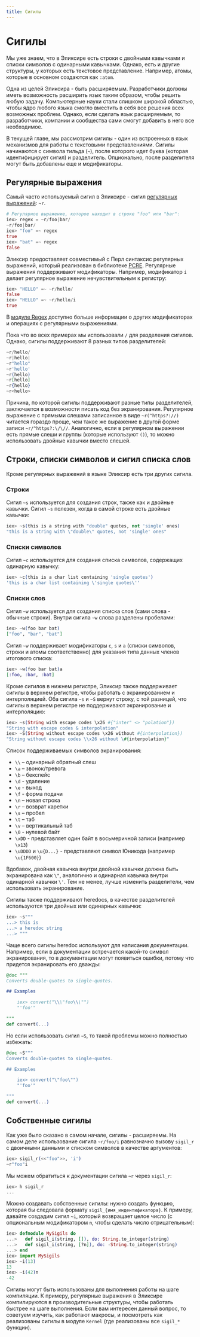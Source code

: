 ```yaml
---
title: Сигилы
---
```


# Сигилы

Мы уже знаем, что в Эликсирe есть строки с двойными кавычками и списки символов с одинарными кавычками. Однако, есть и другие структуры, у которых есть текстовое представление. Например, атомы, которые в основном создаются как `:atom`.

Одна из целей Эликсира - быть расширяемым. Разработчики должны иметь возможность расширить язык таким образом, чтобы решить любую задачу. Компьютерные науки стали слишком широкой областью, чтобы ядро любого языка смогло вместить в себя все решения всех возможных проблем. Однако, если сделать язык расширяемым, то разработчики, компании и сообщества сами смогут добавить в него все необходимое.

В текущей главе, мы рассмотрим сигилы - один из встроенных в язык механизмов для работы с текстовыми представлениями. Сигилы начинаются с символа тильда (`~`), после которого идет буква (которая идентифицирует сигил) и разделитель. Опционально, после разделителя могут быть добавлены еще и модификаторы.

## Регулярные выражения

Самый часто используемый сигил в Эликсире - сигил [регулярных выражений](https://en.wikipedia.org/wiki/Regular_Expressions): `~r`.

```elixir
# Регулярное выражение, которое находит в строке "foo" или "bar":
iex> regex = ~r/foo|bar/
~r/foo|bar/
iex> "foo" =~ regex
true
iex> "bat" =~ regex
false
```

Эликсир предоставляет совместимый с Перл синтаксис регулярных выражений, который реализован в библиотеке [PCRE](http://www.pcre.org/). Регулярные выражения поддерживают модификаторы. Например, модификатор `i` делает регулярное выражение нечувствительным к регистру:

```elixir
iex> "HELLO" =~ ~r/hello/
false
iex> "HELLO" =~ ~r/hello/i
true
```

В [модуле Regex](https://hexdocs.pm/elixir/Regex.html) доступно больше информации о других модификаторах и операциях с регулярными выражениями.

Пока что во всех примерах мы использовали `/` для разделения сигилов. Однако, сигилы поддерживают 8 разных типов разделителей:

```elixir
~r/hello/
~r|hello|
~r"hello"
~r'hello'
~r(hello)
~r[hello]
~r{hello}
~r<hello>
```

Причина, по которой сигилы поддерживают разные типы разделителей, заключается в возможности писать код без экранирования. Регулярное выражение с прямыми слешами записанное в виде `~r(^https?://)` читается гораздо проще, чем такое же выражение в другой форме записи `~r/^https?:\/\//`. Аналогично, если в регулярном выражении есть прямые слеши и группы (которые используют `()`), то можно использовать двойные кавычки вместо слешей.

## Строки, списки символов и сигил списка слов

Кроме регулярных выражений в языке Эликсир есть три других сигила.

### Строки

Сигил `~s` используется для создания строк, также как и двойные кавычки. Сигил `~s` полезен, когда в самой строке есть двойные кавычки:

```elixir
iex> ~s(this is a string with "double" quotes, not 'single' ones)
"this is a string with \"double\" quotes, not 'single' ones"
```

### Списки символов

Сигил `~c` используется для создания списка символов, содержащих одинарную кавычку:

```elixir
iex> ~c(this is a char list containing 'single quotes')
'this is a char list containing \'single quotes\''
```

### Списки слов

Сигил `~w` используется для создания списка слов (сами слова - обычные строки). Внутри сигила `~w` слова разделены пробелами:

```elixir
iex> ~w(foo bar bat)
["foo", "bar", "bat"]
```

Сигил `~w` поддерживает модификаторы `c`, `s` и `a` (списки символов, строки и атомы соответственно) для указания типа данных членов итогового списка:

```elixir
iex> ~w(foo bar bat)a
[:foo, :bar, :bat]
```

Кроме сигилов в нижнем регистре, Эликсир также поддерживает сигилы в верхнем регистре, чтобы работать с экранированием и интерполяцией. Оба сигила `~s` и `~S` вернут строку, с той разницей, что сигилы в верхнем регистре не поддерживают экранирование и интерполяцию:

```elixir
iex> ~s(String with escape codes \x26 #{"inter" <> "polation"})
"String with escape codes & interpolation"
iex> ~S(String without escape codes \x26 without #{interpolation})
"String without escape codes \\x26 without \#{interpolation}"
```

Список поддерживаемых символов экранирования:

- `\\` – одинарный обратный слеш
- `\a` – звонок/тревога
- `\b` – бекспейс
- `\d` - удаление
- `\e` - выход
- `\f` - форма подачи
- `\n` – новая строка
- `\r` – возврат каретки
- `\s` – пробел
- `\t` – таб
- `\v` – вертикальный таб
- `\0` - нулевой байт
- `\xDD` - представляет один байт в восьмеричной записи (например `\x13`)
- `\uDDDD` и `\u{D...}` - представляют символ Юникода (например `\u{1F600}`)

Вдобавок, двойная кавычка внутри двойной кавычки должна быть экранирована как `\"`, аналогично и одинарная кавычка внутри одинарной кавычки `\'`. Тем не менее, лучше изменить разделители, чем использовать экранирование.

Сигилы также поддерживают heredocs, в качестве разделителей используются три двойных или одинарных кавычки:

```elixir
iex> ~s"""
...> this is
...> a heredoc string
...> """
```

Чаще всего сигилы heredoc используют для написания документации. Например, если в документации встречается какой-то символ экранирования, то в документации могут появиться ошибки, потому что придется экранировать его дважды:

```elixir
@doc """
Converts double-quotes to single-quotes.

## Examples

    iex> convert("\\\"foo\\\"")
    "'foo'"

"""
def convert(...)
```

Но если использовать сигил `~S`, то такой проблемы можно полностью избежать:

```elixir
@doc ~S"""
Converts double-quotes to single-quotes.

## Examples

    iex> convert("\"foo\"")
    "'foo'"

"""
def convert(...)
```

## Собственные сигилы

Как уже было сказано в самом начале, сигилы - расширяемы. На самом деле использование сигила `~r/foo/i` равнозначно вызову `sigil_r` с двоичными данными и списком символов в качестве аргументов:

```elixir
iex> sigil_r(<<"foo">>, 'i')
~r"foo"i
```

Мы можем обратиться к документации сигила `~r` через `sigil_r`:

```elixir
iex> h sigil_r
...
```

Можно создавать собственные сигилы: нужно создать функцию, которая бы следовала формату `sigil_{имя_индентификатора}`. К примеру, давайте создадим сигил `~i`, который возвращает целое число (с опциональным модификатором `n`, чтобы сделать число отрицательным):

```elixir
iex> defmodule MySigils do
...>   def sigil_i(string, []), do: String.to_integer(string)
...>   def sigil_i(string, [?n]), do: -String.to_integer(string)
...> end
iex> import MySigils
iex> ~i(13)
13
iex> ~i(42)n
-42
```

Сигилы могут быть использованы для выполнения работы на шаге компиляции. К примеру, регулярные выражения в Эликсире компилируются в производительные структуры, чтобы работать быстрее на шаге выполнения. Если вам интересен данный вопрос, то советуем изучить, как работают макросы, и посмотреть как реализованы сигилы в модуле `Kernel` (где реализованы все `sigil_*` функции).
